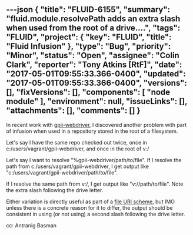 ---json
{
  "title": "FLUID-6155",
  "summary": "fluid.module.resolvePath adds an extra slash when used from the root of a drive....",
  "tags": "FLUID",
  "project": {
    "key": "FLUID",
    "title": "Fluid Infusion"
  },
  "type": "Bug",
  "priority": "Minor",
  "status": "Open",
  "assignee": "Colin Clark",
  "reporter": "Tony Atkins [RtF]",
  "date": "2017-05-01T09:55:33.366-0400",
  "updated": "2017-05-01T09:55:33.366-0400",
  "versions": [],
  "fixVersions": [],
  "components": [
    "node module"
  ],
  "environment": null,
  "issueLinks": [],
  "attachments": [],
  "comments": []
}
---
In recent work with [gpii-webdriver](https://github.com/GPII/gpii-webdriver/pull/2), I discovered another problem with part of infusion when used in a repository stored in the root of a filesystem.

Let's say I have the same repo checked out twice, once in c:/users/vagrant/gpii-webdriver, and once in the root of v:/

Let's say I want to resolve "%gpii-webdriver/path/to/file".  If I resolve the path from c:/users/vagrant/gpii-webdriver, I get output like "c:/users/vagrant/gpii-webdriver/path/to/file".

If I resolve the same path from v:/, I get output like "v://path/to/file".  Note the extra slash following the drive letter.

Either variation is directly useful as part of a [file URI scheme](https://en.wikipedia.org/wiki/File_URI_scheme), but IMO unless there is a concrete reason for it to differ, the output should be consistent in using (or not using) a second slash following the drive letter.

cc: Antranig Basman

        